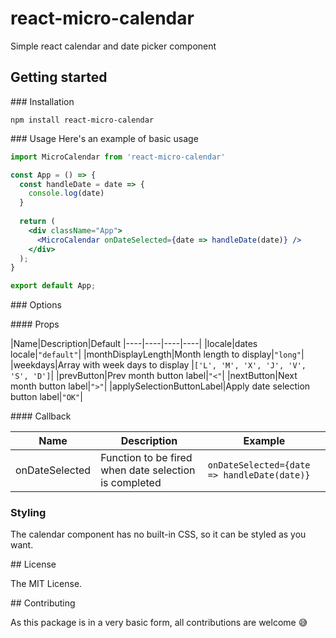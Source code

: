 # react-micro-calendar

Simple react calendar and date picker component

## Getting started

### Installation

`npm install react-micro-calendar`

### Usage
Here's an example of basic usage

``` jsx
import MicroCalendar from 'react-micro-calendar'

const App = () => {
  const handleDate = date => {
    console.log(date)
  }
  
  return (
    <div className="App">
      <MicroCalendar onDateSelected={date => handleDate(date)} />
    </div>
  );
}

export default App;
```

### Options

#### Props

|Name|Description|Default
|----|----|----|----|
|locale|dates locale|`"default"`|
|monthDisplayLength|Month length to display|`"long"`|
|weekdays|Array with week days to display |`['L', 'M', 'X', 'J', 'V', 'S', 'D']`|
|prevButton|Prev month button label|`"<"`|
|nextButton|Next month button label|`">"`|
|applySelectionButtonLabel|Apply date selection button label|`"OK"`|

#### Callback

|Name|Description|Example|
|----|----|----|
|onDateSelected|Function to be fired when date selection is completed|`onDateSelected={date => handleDate(date)}`|

### Styling

The calendar component has no built-in CSS, so it can be styled as you want.

## License

The MIT License.

## Contributing

As this package is in a very basic form, all contributions are welcome 😅
